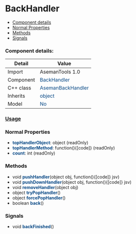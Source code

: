 # BackHandler

 * [Component details](#component-details)
 * [Normal Properties](#normal-properties)
 * [Methods](#methods)
 * [Signals](#signals)


### Component details:

|Detail|Value|
|------|-----|
|Import|AsemanTools 1.0|
|Component|<font color='#074885'>BackHandler</font>|
|C++ class|<font color='#074885'>AsemanBackHandler</font>|
|Inherits|<font color='#074885'>object</font>|
|Model|<font color='#074885'>No</font>|


### [Usage](backhandlerusage.md)

### Normal Properties

* <font color='#074885'><b>topHandlerObject</b></font>: object (readOnly)
* <font color='#074885'><b>topHandlerMethod</b></font>: function(){[code]} (readOnly)
* <font color='#074885'><b>count</b></font>: int (readOnly)


### Methods

 * void <font color='#074885'><b>pushHandler</b></font>(object obj, function(){[code]} jsv)
 * void <font color='#074885'><b>pushDownHandler</b></font>(object obj, function(){[code]} jsv)
 * void <font color='#074885'><b>removeHandler</b></font>(object obj)
 * object <font color='#074885'><b>tryPopHandler</b></font>()
 * object <font color='#074885'><b>forcePopHandler</b></font>()
 * boolean <font color='#074885'><b>back</b></font>()


### Signals

 * void <font color='#074885'><b>backFinished</b></font>()


